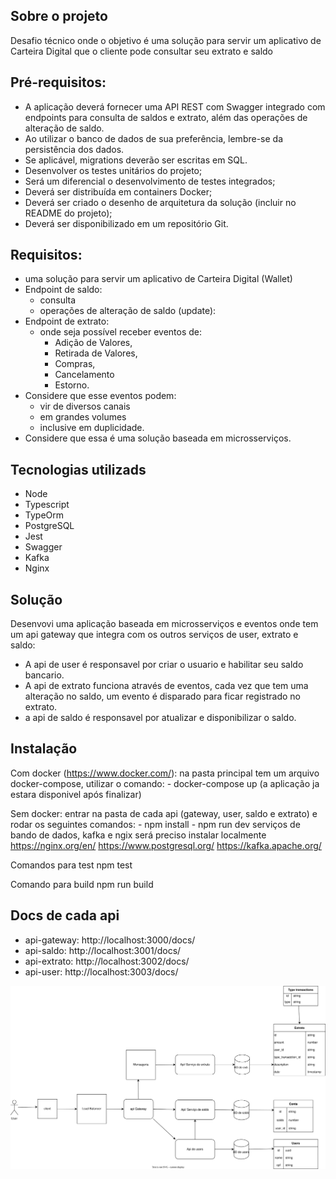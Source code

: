 ## Sobre o projeto
Desafio técnico onde o objetivo é uma solução para servir um aplicativo de Carteira Digital que o cliente pode consultar seu extrato e saldo

## Pré-requisitos:
- A aplicação deverá fornecer uma API REST com Swagger integrado com endpoints para consulta de saldos e extrato, além das operações de alteração de saldo.
- Ao utilizar o banco de dados de sua preferência, lembre-se da persistência dos dados.
- Se aplicável, migrations deverão ser escritas em SQL.
- Desenvolver os testes unitários do projeto;
- Será um diferencial o desenvolvimento de testes integrados;
- Deverá ser distribuída em containers Docker;
- Deverá ser criado o desenho de arquitetura da solução (incluir no README do projeto);
- Deverá ser disponibilizado em um repositório Git.

## Requisitos:
  - uma solução para servir um aplicativo de Carteira Digital (Wallet)
  - Endpoint de saldo:
    - consulta  
    - operações de alteração de saldo (update):
  - Endpoint de extrato:  
    - onde seja possível receber eventos de: 
      - Adição de Valores, 
      - Retirada de Valores, 
      - Compras, 
      - Cancelamento 
      - Estorno.
  - Considere que esse eventos podem: 
    - vir de diversos canais 
    - em grandes volumes 
    - inclusive em duplicidade.
  - Considere que essa é uma solução baseada em microsserviços.

## Tecnologias utilizads
 - Node
 - Typescript
 - TypeOrm
 - PostgreSQL
 - Jest
 - Swagger
 - Kafka
 - Nginx

## Solução
Desenvovi uma aplicação baseada em microsserviços e eventos onde tem um api gateway que integra com os outros serviços de user, extrato e saldo:
 - A api de user é responsavel por criar o usuario e habilitar seu saldo bancario.
 - A api de extrato funciona através de eventos, cada vez que tem uma alteração no saldo, um evento é disparado para ficar registrado no extrato.
 - a api de saldo é responsavel por atualizar e disponibilizar o saldo.

## Instalação
  Com docker (https://www.docker.com/):
    na pasta principal tem um arquivo docker-compose, utilizar o comando:
      - docker-compose up (a aplicação ja estara disponivel após finalizar)
  
  Sem docker:
    entrar na pasta de cada api (gateway, user, saldo e extrato) e rodar os seguintes comandos:
      - npm install 
      - npm run dev
  serviços de bando de dados, kafka e ngix será preciso instalar localmente
  https://nginx.org/en/
  https://www.postgresql.org/
  https://kafka.apache.org/

  Comandos para test
  npm test

  Comando para build
  npm run build

## Docs de cada api
  - api-gateway: http://localhost:3000/docs/
  - api-saldo: http://localhost:3001/docs/
  - api-extrato: http://localhost:3002/docs/
  - api-user: http://localhost:3003/docs/

![Fluxo da aplicação](./diagram.svg)